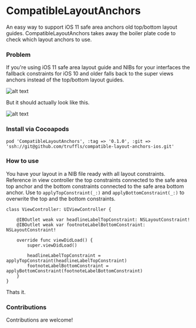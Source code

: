# CompatibleLayoutAnchors
An easy way to support iOS 11 safe area anchors old top/bottom layout guides. CompatibleLayoutAnchors takes away the boiler plate code to check which layout anchors to use.


### Problem

If you're using iOS 11 safe area layout guide and NIBs for your interfaces the fallback constraints for iOS 10 and older falls back to the super views anchors instead of the top/bottom layout guides.

![alt text](https://github.com/truffls/compatible-layout-anchors-ios/raw/master/readme-images/before.gif "Broken layout constraints")

But it should actually look like this.

![alt text](https://github.com/truffls/compatible-layout-anchors-ios/raw/master/readme-images/after.jpg "Fixed layout constraints")


### Install via Cocoapods

`pod 'CompatibleLayoutAnchors', :tag => '0.1.0', :git => 'ssh://git@github.com/truffls/compatible-layout-anchors-ios.git'`


### How to use

You have your layout in a NIB file ready with all layout constraints. Reference in view controller the top constraints connected to the safe area top anchor and the bottom constraints connected to the safe area bottom anchor. Use to `applyTopConstraint(_:)` and `applyBottomConstraint(_:)` to overwrite the top and the bottom constraints.

    class ViewController: UIViewController {

        @IBOutlet weak var headlineLabelTopConstraint: NSLayoutConstraint!
        @IBOutlet weak var footnoteLabelBottomConstraint: NSLayoutConstraint!

        override func viewDidLoad() {
            super.viewDidLoad()

            headlineLabelTopConstraint = applyTopConstraint(headlineLabelTopConstraint)
            footnoteLabelBottomConstraint = applyBottomConstraint(footnoteLabelBottomConstraint)
        }
    }

Thats it.

### Contributions

Contributions are welcome!
